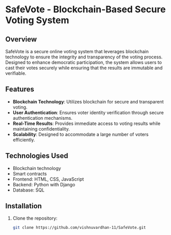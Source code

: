 # SafeVote - Blockchain-Based Secure Voting System

## Overview
SafeVote is a secure online voting system that leverages blockchain technology to ensure the integrity and transparency of the voting process. Designed to enhance democratic participation, the system allows users to cast their votes securely while ensuring that the results are immutable and verifiable.

## Features
- **Blockchain Technology**: Utilizes blockchain for secure and transparent voting.
- **User Authentication**: Ensures voter identity verification through secure authentication mechanisms.
- **Real-Time Results**: Provides immediate access to voting results while maintaining confidentiality.
- **Scalability**: Designed to accommodate a large number of voters efficiently.

## Technologies Used
- Blockchain technology
- Smart contracts
- Frontend: HTML, CSS, JavaScript
- Backend: Python with Django
- Database: SQL

## Installation
1. Clone the repository:
   ```bash
   git clone https://github.com/vishnuvardhan-11/SafeVote.git
